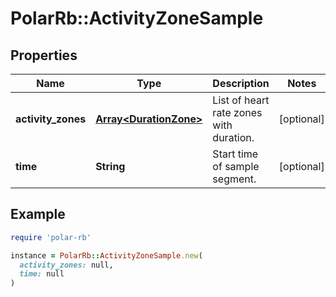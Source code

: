 # PolarRb::ActivityZoneSample

## Properties

| Name | Type | Description | Notes |
| ---- | ---- | ----------- | ----- |
| **activity_zones** | [**Array&lt;DurationZone&gt;**](DurationZone.md) | List of heart rate zones with duration. | [optional] |
| **time** | **String** | Start time of sample segment. | [optional] |

## Example

```ruby
require 'polar-rb'

instance = PolarRb::ActivityZoneSample.new(
  activity_zones: null,
  time: null
)
```

